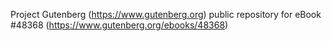 Project Gutenberg (https://www.gutenberg.org) public repository for eBook #48368 (https://www.gutenberg.org/ebooks/48368)
